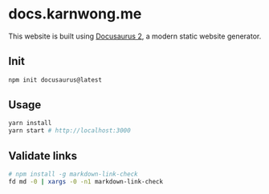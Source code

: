 # docs.karnwong.me

This website is built using [Docusaurus 2](https://docusaurus.io/), a modern static website generator.

## Init

```bash
npm init docusaurus@latest
```

## Usage

```bash
yarn install
yarn start # http://localhost:3000
```

## Validate links

```bash
# npm install -g markdown-link-check
fd md -0 | xargs -0 -n1 markdown-link-check
```
